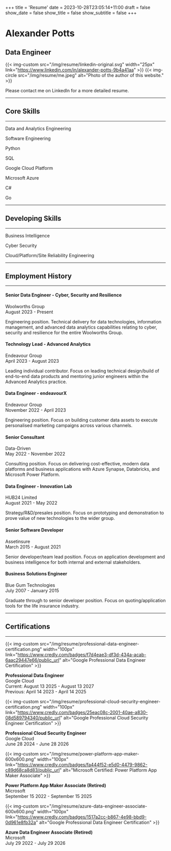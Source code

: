 +++
title = 'Resume'
date = 2023-10-28T23:05:14+11:00
draft = false
show_date = false
show_title = false
show_subtitle = false
+++

# Alexander Potts

## Data Engineer

{{< img-custom src="/img/resume/linkedin-original.svg" width="25px" link="https://www.linkedin.com/in/alexander-potts-9b4a41aa" >}}
{{< img-circle src="/img/resume/me.jpeg" alt="Photo of the author of this website." >}}

Please contact me on LinkedIn for a more detailed resume.

---

## Core Skills

---

Data and Analytics Engineering

Software Engineering

Python

SQL

Google Cloud Platform

Microsoft Azure

C#

Go

---

## Developing Skills

---

Business Intelligence

Cyber Security

Cloud/Platform/Site Reliability Engineering

---

## Employment History

---

#### Senior Data Engineer - Cyber, Security and Resilience

Woolworths Group \
August 2023 - Present

Engineering position. Technical delivery for data technologies, information management, and advanced data analytics capabilities relating to cyber, security and resilience for the entire Woolworths Group.

#### Technology Lead - Advanced Analytics

Endeavour Group \
April 2023 - August 2023

Leading individual contributor. Focus on leading technical design/build of end-to-end data products and mentoring junior engineers within the Advanced Analytics practice.

#### Data Engineer - endeavourX

Endeavour Group \
November 2022 - April 2023

Engineering position. Focus on building customer data assets to execute personalised marketing campaigns across various channels.

#### Senior Consultant

Data-Driven \
May 2022 - November 2022

Consulting position. Focus on delivering cost-effective, modern data platforms and business applications with Azure Synapse, Databricks, and Microsoft Power Platform.

#### Data Engineer - Innovation Lab

HUB24 Limited \
August 2021 - May 2022

Strategy/R&D/presales position. Focus on prototyping and demonstration to prove value of new technologies to the wider group.

#### Senior Software Developer

Assetinsure \
March 2015 - August 2021

Senior developer/team lead position. Focus on application development and business intelligence for both internal and external stakeholders.

#### Business Solutions Engineer

Blue Gum Technologies \
July 2007 - January 2015

Graduate through to senior developer position. Focus on quoting/application tools for the life insurance industry.

---

## Certifications

---

{{< img-custom src="/img/resume/professional-data-engineer-certification.png" width="100px" link="https://www.credly.com/badges/f7d4eae3-df3d-434a-acab-6aac29447e66/public_url" alt="Google Professional Data Engineer Certification" >}}

**Professional Data Engineer**  
Google Cloud \
Current: August 13 2025 - August 13 2027 \
Previous: April 14 2023 - April 14 2025

{{< img-custom src="/img/resume/professional-cloud-security-engineer-certification.png" width="100px"
link="https://www.credly.com/badges/25eac08c-2001-40ae-a830-08d589794340/public_url" alt="Google Professional Cloud Security Engineer Certification" >}}

**Professional Cloud Security Engineer**  
Google Cloud \
June 28 2024 - June 28 2026

{{< img-custom src="/img/resume/power-platform-app-maker-600x600.png" width="100px" link="https://www.credly.com/badges/fa444f52-e5d0-4479-9862-c89d68ca8d83/public_url" alt="Microsoft Certified: Power Platform App Maker Associate" >}}

**Power Platform App Maker Associate (Retired)**  
Microsoft \
September 15 2022 - September 15 2025

{{< img-custom src="/img/resume/azure-data-engineer-associate-600x600.png" width="100px" link="https://www.credly.com/badges/1517a2cc-b867-4e98-bbd9-0d961e8fb32a" alt="Google Professional Data Engineer Certification" >}}

**Azure Data Engineer Associate (Retired)**  
Microsoft \
July 29 2022 - July 29 2026

